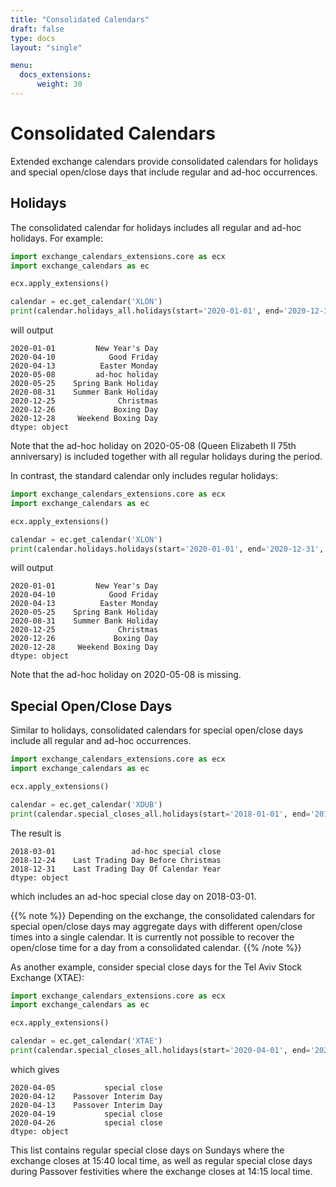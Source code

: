 ```yaml
---
title: "Consolidated Calendars"
draft: false
type: docs
layout: "single"

menu:
  docs_extensions:
      weight: 30
---
```

# Consolidated Calendars
Extended exchange calendars provide consolidated calendars for holidays and special open/close days that include regular
and ad-hoc occurrences.

## Holidays
The consolidated calendar for holidays includes all regular and ad-hoc holidays. For example:
```python
import exchange_calendars_extensions.core as ecx
import exchange_calendars as ec

ecx.apply_extensions()

calendar = ec.get_calendar('XLON')
print(calendar.holidays_all.holidays(start='2020-01-01', end='2020-12-31', return_name=True))
```
will output
```text
2020-01-01         New Year's Day
2020-04-10            Good Friday
2020-04-13          Easter Monday
2020-05-08         ad-hoc holiday
2020-05-25    Spring Bank Holiday
2020-08-31    Summer Bank Holiday
2020-12-25              Christmas
2020-12-26             Boxing Day
2020-12-28     Weekend Boxing Day
dtype: object
```
Note that the ad-hoc holiday on 2020-05-08 (Queen Elizabeth II 75th anniversary) is included together with all regular 
holidays during the period.

In contrast, the standard calendar only includes regular holidays:
```python
import exchange_calendars_extensions.core as ecx
import exchange_calendars as ec

ecx.apply_extensions()

calendar = ec.get_calendar('XLON')
print(calendar.holidays.holidays(start='2020-01-01', end='2020-12-31', return_name=True))
```
will output
```text
2020-01-01         New Year's Day
2020-04-10            Good Friday
2020-04-13          Easter Monday
2020-05-25    Spring Bank Holiday
2020-08-31    Summer Bank Holiday
2020-12-25              Christmas
2020-12-26             Boxing Day
2020-12-28     Weekend Boxing Day
dtype: object
```
Note that the ad-hoc holiday on 2020-05-08 is missing.

## Special Open/Close Days

Similar to holidays, consolidated calendars for special open/close days include all regular and ad-hoc occurrences.
```python
import exchange_calendars_extensions.core as ecx
import exchange_calendars as ec

ecx.apply_extensions()

calendar = ec.get_calendar('XDUB')
print(calendar.special_closes_all.holidays(start='2018-01-01', end='2018-12-31', return_name=True))
```
The result is
```text
2018-03-01                 ad-hoc special close
2018-12-24    Last Trading Day Before Christmas
2018-12-31    Last Trading Day Of Calendar Year
dtype: object
```
which includes an ad-hoc special close day on 2018-03-01.

{{% note %}}
Depending on the exchange, the consolidated calendars for special open/close days may aggregate days with different 
open/close times into a single calendar. It is currently not possible to recover the open/close time for a day from a
consolidated calendar.
{{% /note %}}

As another example, consider special close days for the Tel Aviv Stock Exchange (XTAE):
```python
import exchange_calendars_extensions.core as ecx
import exchange_calendars as ec

ecx.apply_extensions()

calendar = ec.get_calendar('XTAE')
print(calendar.special_closes_all.holidays(start='2020-04-01', end='2020-4-30', return_name=True))
```
which gives
```text
2020-04-05           special close
2020-04-12    Passover Interim Day
2020-04-13    Passover Interim Day
2020-04-19           special close
2020-04-26           special close
dtype: object
```

This list contains regular special close days on Sundays where the exchange closes at 15:40 local time, as well as 
regular special close days during Passover festivities where the exchange closes at 14:15 local time.
